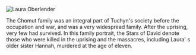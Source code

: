 ![Laura Oberlender](/images/04/oberlender_01.jpg "Laura Oberlender")

The Chomut family was an integral part of Tuchyn's society before the occupation and war, and was a very widespread family. After the uprising, very few had survived. In this family portrait, the Stars of David denote those who were killed in the uprising and the massacres, including Laura'
s older sister Hannah, murdered at the age of eleven.
